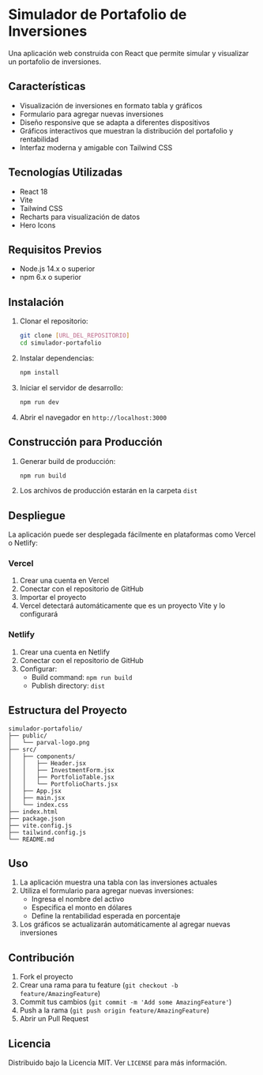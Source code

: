 # Simulador de Portafolio de Inversiones

Una aplicación web construida con React que permite simular y visualizar un portafolio de inversiones.

## Características

- Visualización de inversiones en formato tabla y gráficos
- Formulario para agregar nuevas inversiones
- Diseño responsive que se adapta a diferentes dispositivos
- Gráficos interactivos que muestran la distribución del portafolio y rentabilidad
- Interfaz moderna y amigable con Tailwind CSS

## Tecnologías Utilizadas

- React 18
- Vite
- Tailwind CSS
- Recharts para visualización de datos
- Hero Icons

## Requisitos Previos

- Node.js 14.x o superior
- npm 6.x o superior

## Instalación

1. Clonar el repositorio:
   ```bash
   git clone [URL_DEL_REPOSITORIO]
   cd simulador-portafolio
   ```

2. Instalar dependencias:
   ```bash
   npm install
   ```

3. Iniciar el servidor de desarrollo:
   ```bash
   npm run dev
   ```

4. Abrir el navegador en `http://localhost:3000`

## Construcción para Producción

1. Generar build de producción:
   ```bash
   npm run build
   ```

2. Los archivos de producción estarán en la carpeta `dist`

## Despliegue

La aplicación puede ser desplegada fácilmente en plataformas como Vercel o Netlify:

### Vercel
1. Crear una cuenta en Vercel
2. Conectar con el repositorio de GitHub
3. Importar el proyecto
4. Vercel detectará automáticamente que es un proyecto Vite y lo configurará

### Netlify
1. Crear una cuenta en Netlify
2. Conectar con el repositorio de GitHub
3. Configurar:
   - Build command: `npm run build`
   - Publish directory: `dist`

## Estructura del Proyecto

```
simulador-portafolio/
├── public/
│   └── parval-logo.png
├── src/
│   ├── components/
│   │   ├── Header.jsx
│   │   ├── InvestmentForm.jsx
│   │   ├── PortfolioTable.jsx
│   │   └── PortfolioCharts.jsx
│   ├── App.jsx
│   ├── main.jsx
│   └── index.css
├── index.html
├── package.json
├── vite.config.js
├── tailwind.config.js
└── README.md
```

## Uso

1. La aplicación muestra una tabla con las inversiones actuales
2. Utiliza el formulario para agregar nuevas inversiones:
   - Ingresa el nombre del activo
   - Especifica el monto en dólares
   - Define la rentabilidad esperada en porcentaje
3. Los gráficos se actualizarán automáticamente al agregar nuevas inversiones

## Contribución

1. Fork el proyecto
2. Crear una rama para tu feature (`git checkout -b feature/AmazingFeature`)
3. Commit tus cambios (`git commit -m 'Add some AmazingFeature'`)
4. Push a la rama (`git push origin feature/AmazingFeature`)
5. Abrir un Pull Request

## Licencia

Distribuido bajo la Licencia MIT. Ver `LICENSE` para más información.
